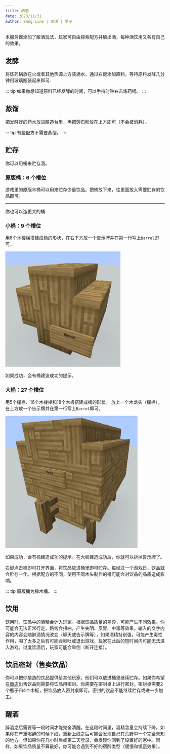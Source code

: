 ```yaml
---
title: 酿酒
date: 2023/11/31
author: Yang Line | 琪琪 | 罗子
---
```

本服务器添加了酿酒玩法，玩家可自由探索配方并酿出酒，每种酒饮用又各有自己的效果。


## 发酵
将炼药锅放在火或者其他热源上方装满水，通过右键添加原料，等待原料发酵几分钟用玻璃瓶装起来即可.

::: tip
如果你想知道原料已经发酵的时间，可以手持时钟右击炼药锅。
:::

## 蒸馏

把发酵好的药水放进酿造台里，再把荧石粉放在上方即可（不会被消耗）。

::: tip
有些配方不需要蒸馏。
:::

## 贮存
你可以用桶来贮存酒。

### 原版桶：6 个槽位
游戏里的原版木桶可以用来贮存少量饮品。把桶放下来，往里面放入需要贮存的饮品即可。

---
你也可以造更大的桶.

### 小桶：9 个槽位
用8个木楼梯搭建成桶的形状，在右下方放一个告示牌并在第一行写上`Barrel`即可。

![](2024-03-02_20.05.22.png)

如果成功，会有桶建造成功的提示。

### 大桶：27 个槽位
用5个栅栏、16个木楼梯和18个木板搭建成桶的形状。 放上一个木龙头（栅栏），在上方放一个告示牌并在第一行写上`Barrel`即可。

![](2024-03-02_20.08.51.png)

如果成功，会有桶建造成功的提示。在大桶建造成功后，你就可以拆掉告示牌了。

右键点击桶即可打开界面，将饮品放进桶里即可贮存。每经过一个游戏日，饮品就会贮存一年。根据配方的不同，使用不同木头制作的桶可能会对饮品的品质造成影响。

::: tip
原版桶为橡木桶。
:::

## 饮用
饮用时，饮品中的酒精会计入玩家。根据饮品质量的差异，可能产生不同效果。你可能会无法正常行走，路线会扭曲，产生失明、反胃、中毒等效果。输入的文字内容的内容会随醉酒情况改变（聊天或告示牌等），如果酒精特别强，可能产生毒性作用，喝了太多之后有可能会呕吐或退出游戏，玩家在此后的短时间内可能无法进入游戏。过度饮酒后，玩家可能会晕倒（断开连接）。

## 饮品密封（售卖饮品）
你可以把你酿造的饮品提供给其他玩家，他们可以放进桶里继续贮存。如果你希望在[商店](/main/shop.md)出售饮品则需要将饮品用密封。你需要在密封桌上进行密封。密封桌需要2个瓶子和4个木板，把饮品放入密封桌即可。密封的饮品不能继续贮存或进一步加工。


## 醒酒
醉酒之后需要等一段时间才能完全清醒。在这段时间里，酒精含量会持续下降。如果你在严重喝醉的时候下线，重新上线之后可能会发现自己在荒野中一个完全未知的地方。但如果你在几小时后或第二天登录，会发现你回到了设置好的家中。同样，如果饮品质量不算最好，你可能会遇到不好的宿醉类型（缓慢和饥饿效果）。

